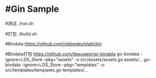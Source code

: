 #Gin Sample
==============

#测试
./run.sh

#打包
./build.sh

#Bindata
https://github.com/olebedev/staticbin

#Bindata打包
https://github.com/jteeuwen/go-bindata
go-bindata -ignore=\\.DS_Store -pkg="assets" -o src/assets/assets.go assets/...
go-bindata -ignore=\\.DS_Store -pkg="templates" -o src/templates/templates.go templates/...
